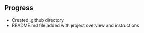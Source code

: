 

## Progress
- Created .github directory
- README.md file added with project overview and instructions
